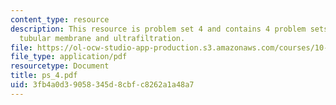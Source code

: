 ```yaml
---
content_type: resource
description: This resource is problem set 4 and contains 4 problem sets on streptomycin,
  tubular membrane and ultrafiltration.
file: https://ol-ocw-studio-app-production.s3.amazonaws.com/courses/10-445-separation-processes-for-biochemical-products-summer-2005/3fb4a0d39058345d8cbfc8262a1a48a7_ps_4.pdf
file_type: application/pdf
resourcetype: Document
title: ps_4.pdf
uid: 3fb4a0d3-9058-345d-8cbf-c8262a1a48a7
---
```


